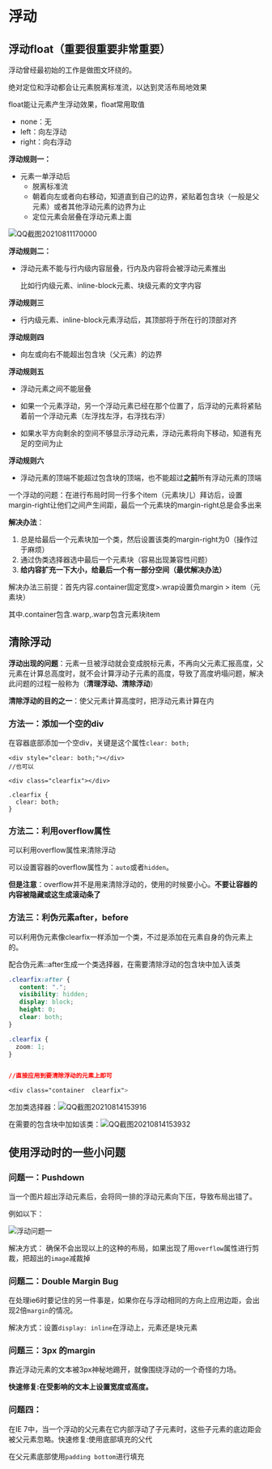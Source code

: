 # 浮动

## 浮动float（重要很重要非常重要）

浮动曾经最初始的工作是做图文环绕的。

绝对定位和浮动都会让元素脱离标准流，以达到灵活布局地效果

float能让元素产生浮动效果，float常用取值

* none：无
* left：向左浮动
* right：向右浮动



**浮动规则一：**

* 元素一单浮动后
  * 脱离标准流
  * 朝着向左或者向右移动，知道直到自己的边界，紧贴着包含块（一般是父元素）或者其他浮动元素的边界为止
  * 定位元素会层叠在浮动元素上面

![QQ截图20210811170000](../../前端图片/css/QQ截图20210811170000.png)

**浮动规则二：**

* 浮动元素不能与行内级内容层叠，行内及内容将会被浮动元素推出

  比如行内级元素、inline-block元素、块级元素的文字内容

**浮动规则三**

* 行内级元素、inline-block元素浮动后，其顶部将于所在行的顶部对齐

**浮动规则四**

* 向左或向右不能超出包含块（父元素）的边界

**浮动规则五**

* 浮动元素之间不能层叠

* 如果一个元素浮动，另一个浮动元素已经在那个位置了，后浮动的元素将紧贴着前一个浮动元素（左浮找左浮，右浮找右浮）

* 如果水平方向剩余的空间不够显示浮动元素，浮动元素将向下移动，知道有充足的空间为止

**浮动规则六**

* 浮动元素的顶端不能超过包含块的顶端，也不能超过**之前**所有浮动元素的顶端

一个浮动的问题：在进行布局时同一行多个item（元素块儿）拜访后，设置margin-right让他们之间产生间距，最后一个元素块的margin-right总是会多出来

**解决办法**：

1. 总是给最后一个元素块加一个类，然后设置该类的margin-right为0（操作过于麻烦）
2. 通过伪类选择器选中最后一个元素块（容易出现兼容性问题）
3. **给内容扩充一下大小，给最后一个有一部分空间（最优解决办法）**

解决办法三前提：首先内容.container固定宽度>.wrap设置负margin > item（元素块）

其中.container包含.warp,.warp包含元素块item



## 清除浮动

**浮动出现的问题**：元素一旦被浮动就会变成脱标元素，不再向父元素汇报高度，父元素在计算总高度时，就不会计算浮动子元素的高度，导致了高度坍塌问题，解决此问题的过程一般称为（**清理浮动、清除浮动**）

**清除浮动的目的之一**：使父元素计算高度时，把浮动元素计算在内



### 方法一：添加一个空的div

在容器底部添加一个空div，关键是这个属性`clear: both;`

```
<div style="clear: both;"></div>
//也可以

<div class="clearfix"></div>

.clearfix {
  clear: both;
}
```

### 方法二：利用overflow属性

可以利用overflow属性来清除浮动

可以设置容器的overflow属性为：`auto`或者`hidden`。

**但是注意**：overflow并不是用来清除浮动的，使用的时候要小心。**不要让容器的内容被隐藏或这生成滚动条了**

### 方法三：利伪元素after，before

可以利用伪元素像clearfix一样添加一个类，不过是添加在元素自身的伪元素上的。

配合伪元素::after生成一个类选择器，在需要清除浮动的包含块中加入该类

```css
.clearfix:after { 
   content: "."; 
   visibility: hidden; 
   display: block; 
   height: 0; 
   clear: both;
}

.clearfix {
  zoom: 1;
}


//直接应用到要清除浮动的元素上即可

<div class="container  clearfix">
```







怎加类选择器：![QQ截图20210814153916](../../前端图片/css/QQ截图20210814153916.png)

在需要的包含块中加如该类：![QQ截图20210814153932](../../前端图片/css/QQ截图20210814153932.png)



## 使用浮动时的一些小问题

### 问题一：Pushdown

当一个图片超出浮动元素后，会将同一排的浮动元素向下压，导致布局出错了。

例如以下：

![浮动问题一](../../前端图片/css/浮动问题一.png)

解决方式： 确保不会出现以上的这种的布局，如果出现了用`overflow`属性进行剪裁，把超出的`image`减裁掉

### 问题二：Double Margin Bug

在处理ie6时要记住的另一件事是，如果你在与浮动相同的方向上应用边距，会出现2倍`margin`的情况。

解决方式：设置`display: inline`在浮动上，元素还是块元素



### 问题三：3px 的margin

靠近浮动元素的文本被3px神秘地踢开，就像围绕浮动的一个奇怪的力场。

**快速修复:在受影响的文本上设置宽度或高度。**



### 问题四：

在IE 7中，当一个浮动的父元素在它内部浮动了子元素时，这些子元素的底边距会被父元素忽略。快速修复:使用底部填充的父代

在父元素底部使用`padding bottom`进行填充

